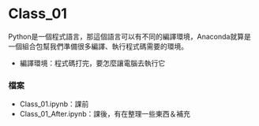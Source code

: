 # Class_01

Python是一個程式語言，那這個語言可以有不同的編譯環境，Anaconda就算是一個組合包幫我們準備很多編譯、執行程式碼需要的環境。
- 編譯環境：程式碼打完，要怎麼讓電腦去執行它

### 檔案
- Class_01.ipynb：課前
- Class_01_After.ipynb：課後，有在整理一些東西＆補充
